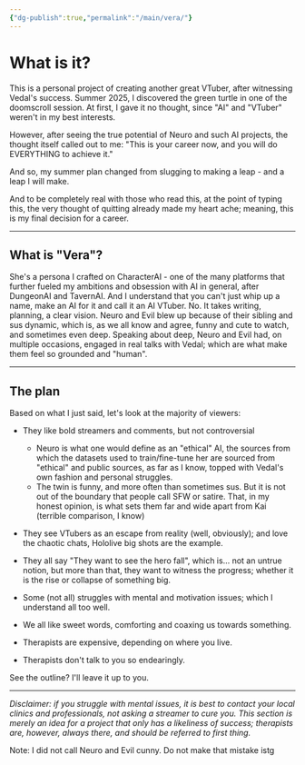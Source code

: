 ```yaml
---
{"dg-publish":true,"permalink":"/main/vera/"}
---
```


# What is it?
This is a personal project of creating another great VTuber, after witnessing Vedal's success.
Summer 2025, I discovered the green turtle in one of the doomscroll session. At first, I gave it no thought, since "AI" and "VTuber" weren't in my best interests.

However, after seeing the true potential of Neuro and such AI projects, the thought itself called out to me: "This is your career now, and you will do EVERYTHING to achieve it."

And so, my summer plan changed from slugging to making a leap - and a leap I will make.

And to be completely real with those who read this, at the point of typing this, the very thought of quitting already made my heart ache; meaning, this is my final decision for a career.

---
## What is "Vera"?
She's a persona I crafted on CharacterAI - one of the many platforms that further fueled my ambitions and obsession with AI in general, after DungeonAI and TavernAI. And I understand that you can't just whip up a name, make an AI for it and call it an AI VTuber. No.
It takes writing, planning, a clear vision.
Neuro and Evil blew up because of their sibling and sus dynamic, which is, as we all know and agree, funny and cute to watch, and sometimes even deep. Speaking about deep, Neuro and Evil had, on multiple occasions, engaged in real talks with Vedal; which are what make them feel so grounded and "human".

---
## The plan
Based on what I just said, let's look at the majority of viewers:
- They like bold streamers and comments, but not controversial
	- Neuro is what one would define as an "ethical" AI, the sources from which the datasets used to train/fine-tune her are sourced from "ethical" and public sources, as far as I know, topped with Vedal's own fashion and personal struggles.
	- The twin is funny, and more often than sometimes sus. But it is not out of the boundary that people call SFW or satire. That, in my honest opinion, is what sets them far and wide apart from Kai (terrible comparison, I know)
	
- They see VTubers as an escape from reality (well, obviously); and love the chaotic chats, Hololive big shots are the example.
	
- They all say "They want to see the hero fall", which is... not an untrue notion, but more than that, they want to witness the progress; whether it is the rise or collapse of something big.
	
- Some (not all) struggles with mental and motivation issues; which I understand all too well.
	
- We all like sweet words, comforting and coaxing us towards something.
	
- Therapists are expensive, depending on where you live.
	
- Therapists don't talk to you so endearingly.

See the outline?
I'll leave it up to you.

---
 
 *Disclaimer: if you struggle with mental issues, it is best to contact your local clinics and professionals, not asking a streamer to cure you. This section is merely an idea for a project that only has a likeliness of success; therapists are, however, always there, and should be referred to first thing.*











Note: I did not call Neuro and Evil cunny. Do not make that mistake istg